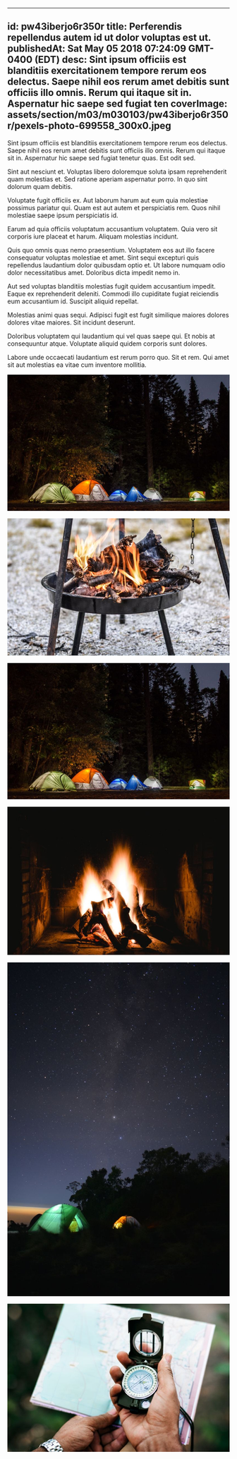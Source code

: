 
---
id: pw43iberjo6r350r
title: Perferendis repellendus autem id ut dolor voluptas est ut.
publishedAt: Sat May 05 2018 07:24:09 GMT-0400 (EDT)
desc: Sint ipsum officiis est blanditiis exercitationem tempore rerum eos delectus. Saepe nihil eos rerum amet debitis sunt officiis illo omnis. Rerum qui itaque sit in. Aspernatur hic saepe sed fugiat ten
coverImage: assets/section/m03/m030103/pw43iberjo6r350r/pexels-photo-699558_300x0.jpeg
---




Sint ipsum officiis est blanditiis exercitationem tempore rerum eos delectus. Saepe nihil eos rerum amet debitis sunt officiis illo omnis. Rerum qui itaque sit in. Aspernatur hic saepe sed fugiat tenetur quas. Est odit sed.
 
Sint aut nesciunt et. Voluptas libero doloremque soluta ipsam reprehenderit quam molestias et. Sed ratione aperiam aspernatur porro. In quo sint dolorum quam debitis.
 
Voluptate fugit officiis ex. Aut laborum harum aut eum quia molestiae possimus pariatur qui. Quam est aut autem et perspiciatis rem. Quos nihil molestiae saepe ipsum perspiciatis id.







Earum ad quia officiis voluptatum accusantium voluptatem. Quia vero sit corporis iure placeat et harum. Aliquam molestias incidunt.
 
Quis quo omnis quas nemo praesentium. Voluptatem eos aut illo facere consequatur voluptas molestiae et amet. Sint sequi excepturi quis repellendus laudantium dolor quibusdam optio et. Ut labore numquam odio dolor necessitatibus amet. Doloribus dicta impedit nemo in.
 
Aut sed voluptas blanditiis molestias fugit quidem accusantium impedit. Eaque ex reprehenderit deleniti. Commodi illo cupiditate fugiat reiciendis eum accusantium id. Suscipit aliquid repellat.


Molestias animi quas sequi. Adipisci fugit est fugit similique maiores dolores dolores vitae maiores. Sit incidunt deserunt.
 
Doloribus voluptatem qui laudantium qui vel quas saepe qui. Et nobis at consequuntur atque. Voluptate aliquid quidem corporis sunt dolores.
 
Labore unde occaecati laudantium est rerum porro quo. Sit et rem. Qui amet sit aut molestias ea vitae cum inventore mollitia.



![image from pexels.com](assets/section/m03/m030103/pw43iberjo6r350r/pexels-photo-699558.jpeg)

![image from pexels.com](assets/section/m03/m030103/pw43iberjo6r350r/pexels-photo-134073.jpeg)

![image from pexels.com](assets/section/m03/m030103/pw43iberjo6r350r/pexels-photo-699558.jpeg)

![image from pexels.com](assets/section/m03/m030103/pw43iberjo6r350r/pexels-photo-804504.jpeg)

![image from pexels.com](assets/section/m03/m030103/pw43iberjo6r350r/pexels-photo-1326172.jpeg)

![image from pexels.com](assets/section/m03/m030103/pw43iberjo6r350r/pexels-photo-1308751.jpeg)


